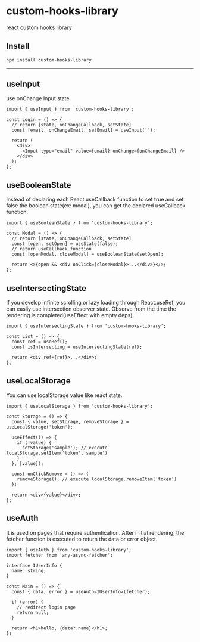 # custom-hooks-library

react custom hooks library

## Install

```sh
npm install custom-hooks-library
```

---

## useInput

use onChange Input state

```tsx
import { useInput } from 'custom-hooks-library';

const Login = () => {
  // return [state, onChangeCallback, setState]
  const [email, onChangeEmail, setEmail] = useInput('');

  return (
    <div>
      <Input type="email" value={email} onChange={onChangeEmail} />
    </div>
  );
};
```

## useBooleanState

Instead of declaring each React.useCallback function to set true and set false the boolean state(ex: modal), you can get the declared useCallback function.

```tsx
import { useBooleanState } from 'custom-hooks-library';

const Modal = () => {
  // return [state, onChangeCallback, setState]
  const [open, setOpen] = useState(false);
  // return useCallback function
  const [openModal, closeModal] = useBooleanState(setOpen);

  return <>{open && <div onClick={closeModal}>...</div>}</>;
};
```

## useIntersectingState

If you develop infinite scrolling or lazy loading through React.useRef, you can easliy use intersection observer state. Observe from the time the rendering is completed(useEffect with empty deps).

```tsx
import { useIntersectingState } from 'custom-hooks-library';

const List = () => {
  const ref = useRef();
  const isIntersecting = useIntersectingState(ref);

  return <div ref={ref}>...</div>;
};
```

## useLocalStorage

You can use localStorage value like react state.

```tsx
import { useLocalStorage } from 'custom-hooks-library';

const Storage = () => {
  const { value, setStorage, removeStorage } = useLocalStorage('token');

  useEffect(() => {
    if (!value) {
      setStorage('sample'); // execute localStorage.setItem('token','sample')
    }
  }, [value]);

  const onClickRemove = () => {
    removeStorage(); // execute localStorage.removeItem('token')
  };

  return <div>{value}</div>;
};
```

## useAuth

It is used on pages that require authentication. After initial rendering, the fetcher function is executed to return the data or error object.

```tsx
import { useAuth } from 'custom-hooks-library';
import fetcher from 'any-async-fetcher';

interface IUserInfo {
  name: string;
}

const Main = () => {
  const { data, error } = useAuth<IUserInfo>(fetcher);

  if (error) {
    // redirect login page
    return null;
  }

  return <h1>hello, {data?.name}</h1>;
};
```
